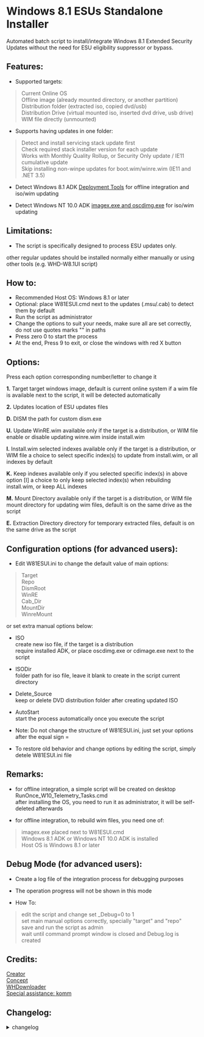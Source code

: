 # Windows 8.1 ESUs Standalone Installer

Automated batch script to install/integrate Windows 8.1 Extended Security Updates without the need for ESU eligibility suppressor or bypass.

## Features:

* Supported targets:  
> Current Online OS  
Offline image (already mounted directory, or another partition)  
Distribution folder (extracted iso, copied dvd/usb)  
Distribution Drive (virtual mounted iso, inserted dvd drive, usb drive)  
WIM file directly (unmounted)

* Supports having updates in one folder:  
> Detect and install servicing stack update first  
Check required stack installer version for each update  
Works with Monthly Quality Rollup, or Security Only update / IE11 cumulative update  
Skip installing non-winpe updates for boot.wim/winre.wim (IE11 and .NET 3.5)

* Detect Windows 8.1 ADK [Deployment Tools](http://www.microsoft.com/en-us/download/details.aspx?id=39982) for offline integration and iso/wim updating

* Detect Windows NT 10.0 ADK [imagex.exe and oscdimg.exe](https://docs.microsoft.com/en-us/windows-hardware/get-started/adk-install) for iso/wim updating  

## Limitations:

* The script is specifically designed to process ESU updates only.

other regular updates should be installed normally
either manually or using other tools (e.g. WHD-W8.1UI script)

## How to:

* Recommended Host OS: Windows 8.1 or later
* Optional: place W81ESUI.cmd next to the updates (.msu/.cab) to detect them by default
* Run the script as administrator
* Change the options to suit your needs, make sure all are set correctly, do not use quotes marks "" in paths
* Press zero 0 to start the process
* At the end, Press 9 to exit, or close the windows with red X button

## Options:

Press each option corresponding number/letter to change it

**1.** Target
target windows image, default is current online system
if a wim file is available next to the script, it will be detected automatically

**2.** Updates
location of ESU updates files

**D.** DISM
the path for custom dism.exe

**U.** Update WinRE.wim
available only if the target is a distribution, or WIM file
enable or disable updating winre.wim inside install.wim

**I.** Install.wim selected indexes
available only if the target is a distribution, or WIM file
a choice to select specific index(s) to update from install.wim, or all indexes by default

**K.** Keep indexes
available only if you selected specific index(s) in above option [I]
a choice to only keep selected index(s) when rebuilding install.wim, or keep ALL indexes

**M.** Mount Directory
available only if the target is a distribution, or WIM file
mount directory for updating wim files, default is on the same drive as the script

**E.** Extraction Directory
directory for temporary extracted files, default is on the same drive as the script

## Configuration options (for advanced users):

- Edit W81ESUI.ini to change the default value of main options:  
> Target  
Repo  
DismRoot  
WinRE  
Cab_Dir  
MountDir  
WinreMount

or set extra manual options below:

* ISO  
create new iso file, if the target is a distribution  
require installed ADK, or place oscdimg.exe or cdimage.exe next to the script

* ISODir  
folder path for iso file, leave it blank to create in the script current directory

* Delete_Source  
keep or delete DVD distribution folder after creating updated ISO

* AutoStart  
start the process automatically once you execute the script

- Note: Do not change the structure of W81ESUI.ini, just set your options after the equal sign =

- To restore old behavior and change options by editing the script, simply detele W81ESUI.ini file

## Remarks:

* for offline integration, a simple script will be created on desktop RunOnce_W10_Telemetry_Tasks.cmd  
after installing the OS, you need to run it as administrator, it will be self-deleted afterwards

* for offline integration, to rebuild wim files, you need one of:  
> imagex.exe placed next to W81ESUI.cmd  
Windows 8.1 ADK or Windows NT 10.0 ADK is installed  
Host OS is Windows 8.1 or later

## Debug Mode (for advanced users):

* Create a log file of the integration process for debugging purposes

* The operation progress will not be shown in this mode

* How To:  
> edit the script and change set _Debug=0 to 1  
set main manual options correctly, specially "target" and "repo"  
save and run the script as admin  
wait until command prompt window is closed and Debug.log is created

## Credits:

[Creator](https://forums.mydigitallife.net/members/abbodi1406.204274/)  
[Concept](https://github.com/Gamers-Against-Weed)  
[WHDownloader](https://forums.mydigitallife.net/threads/44645)  
[Special assistance: komm](http://www.windows-update-checker.com/)

## Changelog:

<details><summary>changelog</summary>

0.2: 
- update ISO boot files bootmgr/bootmgr.efi from install.wim

0.1:  
- initial release
</details>
